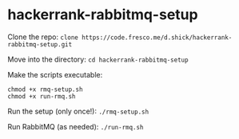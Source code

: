 # hackerrank-rabbitmq-setup

Clone the repo:
```clone https://code.fresco.me/d.shick/hackerrank-rabbitmq-setup.git```

Move into the directory:
```cd hackerrank-rabbitmq-setup```

Make the scripts executable:
```
chmod +x rmq-setup.sh
chmod +x run-rmq.sh
```

Run the setup (only once!):
```./rmq-setup.sh```

Run RabbitMQ (as needed):
```./run-rmq.sh```